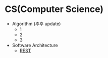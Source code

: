 # CS(Computer Science)

* Algorithm (추후 update)
  * 1
  * 2
  * 3
* Software Architecture
  * [REST](https://github.com/Hae-gun/TIL/tree/master/CS/Software%Architecture)